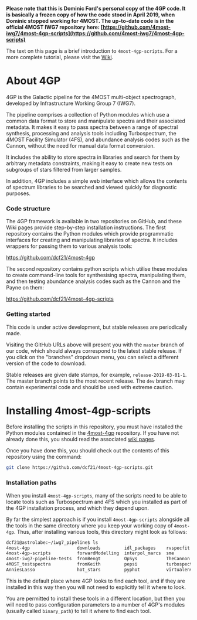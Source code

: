**Please note that this is Dominic Ford's personal copy of the 4GP code. It is basically a frozen copy of how the code stood in April 2019, when Dominic stopped working for 4MOST. The up-to-date code is in the official 4MOST IWG7 repository here: [https://github.com/4most-iwg7/4most-4gp-scripts](https://github.com/4most-iwg7/4most-4gp-scripts)**

The text on this page is a brief introduction to `4most-4gp-scripts`. For a
more complete tutorial, please visit the
[Wiki](https://github.com/dcf21/4most-4gp-scripts/wiki).

# About 4GP

4GP is the Galactic pipeline for the 4MOST multi-object
spectrograph, developed by Infrastructure Working Group 7 (IWG7).

The pipeline comprises a collection of Python modules which use a common
data format to store and manipulate spectra and their associated metadata. It
makes it easy to pass spectra between a range of spectral synthesis, processing and
analysis tools including Turbospectrum, the 4MOST Facility Simulator (4FS),
and abundance analysis codes such as the Cannon, without the need for manual data format conversion.

It includes
the ability to store spectra in libraries and search for them by arbitrary
metadata constraints, making it easy to create new tests on subgroups of stars
filtered from larger samples.

In addition, 4GP includes a simple web interface which allows the contents of spectrum libraries
to be searched and viewed quickly for diagnostic purposes.

### Code structure

The 4GP framework is available in two repositories on GitHub, and these Wiki pages provide
step-by-step installation instructions. The first repository contains the
Python modules which provide programmatic interfaces for creating and
manipulating libraries of spectra. It includes wrappers for passing them to
various analysis tools:

<https://github.com/dcf21/4most-4gp>

The second repository contains python scripts which utilise these modules to
create command-line tools for
synthesising spectra, manipulating them, and then testing abundance analysis codes such as the
Cannon and the Payne on them:

<https://github.com/dcf21/4most-4gp-scripts>

### Getting started

This code is under active development, but stable releases are periodically
made.

Visiting the GitHub URLs above will present you with the `master` branch of our
code, which should always correspond to the latest stable release. If you click
on the "branches" dropdown menu, you can select a different version of the code
to download.

Stable releases are given date stamps, for example, `release-2019-03-01-1`. The
master branch points to the most recent release. The `dev` branch may contain experimental code
and should be used with extreme caution.

# Installing 4most-4gp-scripts

Before installing the scripts in this repository, you must have installed the Python modules
contained in the [4most-4gp](https://github.com/dcf21/4most-4gp)
repository. If you have not already done this, you should read the associated
[wiki pages](https://github.com/dcf21/4most-4gp/wiki).

Once you have done this, you should check out the contents of this repository using the command:

```bash
git clone https://github.com/dcf21/4most-4gp-scripts.git
```

### Installation paths

When you install `4most-4gp-scripts`, many of the scripts need to be able to
locate tools such as Turbospectrum and 4FS which you installed as part of the
4GP installation process, and which they depend upon.

By far the simplest approach is if you install `4most-4gp-scripts` alongside
all the tools in the same directory where you keep your working copy of
`4most-4gp`. Thus, after installing various tools, this directory might look as
follows:

```bash
dcf21@astrolabe:~/iwg7_pipeline$ ls
4most-4gp                  downloads         idl_packages    rvspecfit
4most-4gp-scripts          forwardModelling  interpol_marcs  sme
4most-iwg7-pipeline-tests  fromBengt         OpSys           TheCannon
4MOST_testspectra          fromKeith         pepsi           turbospectrum-15.1
AnniesLasso                hot_stars         pyphot          virtualenv
```

This is the default place where 4GP looks to find each tool, and if they are
installed in this way then you will not need to explicitly tell it where to
look.

You are permitted to install these tools in a different location, but then you
will need to pass configuration parameters to a number of 4GP's modules
(usually called `binary_path`) to tell it where to find each tool.

